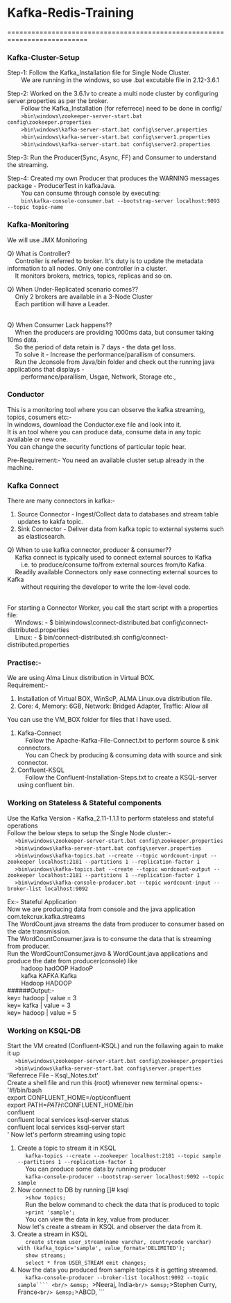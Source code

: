 # Kafka-Redis-Training

==========================================================================

### Kafka-Cluster-Setup

Step-1: Follow the Kafka_Installation file for Single Node Cluster. <br/>
&emsp;&emsp;
		We are running in the windows, so use .bat excutable file in 2.12-3.6.1

Step-2: Worked on the 3.6.1v to create a multi node cluster by configuring server.properties as per the broker. <br/>
&emsp;&emsp;
		Follow the Kafka_Installation (for referrece) need to be done in config/ <br/>
&emsp;&emsp;
		```>bin\windows\zookeeper-server-start.bat config\zookeeper.properties```<br/>
&emsp;&emsp;
		```>bin\windows\kafka-server-start.bat config\server.properties``` <br/>
&emsp;&emsp;
		```>bin\windows\kafka-server-start.bat config\server1.properties``` <br/>
&emsp;&emsp;
		```>bin\windows\kafka-server-start.bat config\server2.properties```

Step-3: Run the Producer(Sync, Async, FF) and Consumer to understand the streaming.

Step-4: Created my own Producer that produces the WARNING messages package - ProducerTest in kafkaJava. <br/>
&emsp;&emsp;	You can consume through console by executing: <br/>
&emsp;&emsp;	```bin\kafka-console-consumer.bat --bootstrap-server localhost:9093 --topic topic-name```



### Kafka-Monitoring

We will use JMX Monitoring

Q) What is Controller?<br/>
&emsp;
   Controller is referred to broker. It's duty is to update the metadata information to all nodes. Only one controller in a cluster. <br/>
&emsp;
   It monitors brokers, metrics, topics, replicas and so on.
   
Q) When Under-Replicated scenario comes?? <br/>
&emsp;
   Only 2 brokers are available in a 3-Node Cluster <br/>
&emsp;
   Each partition will have a Leader. <br/>
&emsp;

Q) When Consumer Lack happens??<br/>
&emsp;
   When the producers are providing 1000ms data, but consumer taking 10ms data. <br/>
&emsp;
   So the period of data retain is 7 days - the data get loss. <br/>
&emsp;
   To solve it - Increase the performance/parallism of consumers. <br/>
&emsp;
	Run the Jconsole from Java/bin folder and check out the running java applications that displays - <br/>
&emsp;&emsp;
		performance/parallism, Usgae, Network, Storage etc.,


### Conductor
This is a monitoring tool where you can observe the kafka streaming, topics, cosumers etc:- <br/>
In windows, download the Conductor.exe file and look into it. <br/>
It is an tool where you can produce data, consume data in any topic available or new one. <br/>
You can change the security functions of particular topic hear. <br/>

Pre-Requirement:- You need an available cluster setup already in the machine.


### Kafka Connect
There are many connectors in kafka:-
1. Source Connector - Ingest/Collect data to databases and stream table updates to kakfa topic.
2. Sink Connector - Deliver data from kafka topic to external systems  such as elasticsearch.

Q) When to use kafka connector, producer & consumer?? <br/>
&emsp;
   Kafka connect is typically used to connect external sources to Kafka <br/>
&emsp;&emsp;
		i.e. to produce/consume to/from external sources from/to Kafka. <br/>
&emsp;
   Readily available Connectors only ease connecting external sources to Kafka <br/>
&emsp;&emsp;
		without requiring the developer to write the low-level code. <br/><br/>

For starting a Connector Worker, you call the start script with a properties file: <br/>
&emsp;
	Windows: - $ bin\windows\connect-distributed.bat config\connect-distributed.properties <br/>
&emsp;
	Linux: - $ bin/connect-distributed.sh config/connect-distributed.properties <br/>


### Practise:-
We are using Alma Linux distribution in Virtual BOX. <br/>
Requirement:-
1. Installation of Virtual BOX, WinScP, ALMA Linux.ova distribution file.
2. Core: 4, Memory: 6GB, Network: Bridged Adapter, Traffic: Allow all <br/>

You can use the VM_BOX folder for files that I have used.
1. Kafka-Connect <br/>
&emsp;	Follow the Apache-Kafka-File-Connect.txt to perform source & sink connectors. <br/>
&emsp;	You can Check by producing & consuming data with source and sink connector.
2. Confluent-KSQL <br/>
&emsp;	Follow the Confluent-Installation-Steps.txt to create a KSQL-server using confluent bin.


### Working on Stateless & Stateful components
Use the Kafka Version - Kafka_2.11-1.1.1 to perform stateless and stateful operations <br/>
Follow the below steps to setup the Single Node cluster:- <br/>
&emsp;
		```>bin\windows\zookeeper-server-start.bat config\zookeeper.properties```<br/>
&emsp;
		```>bin\windows\kafka-server-start.bat config\server.properties``` <br/>
&emsp;
		```>bin\windows\kafka-topics.bat --create --topic wordcount-input --zookeeper localhost:2181 --partitions 1 --replication-factor 1```<br/>
&emsp;
		```>bin\windows\kafka-topics.bat --create --topic wordcount-output --zookeeper localhost:2181 --partitions 1 --replication-factor 1```<br/>
&emsp;
		```>bin\windows\kafka-console-producer.bat --topic wordcount-input --broker-list localhost:9092``` <br/>

Ex:- Stateful Application <br/>
Now we are producing data from console and the java application com.tekcrux.kafka.streams <br/>
The WordCount.java streams the data from producer to consumer based on the date transmission. <br/>
The WordCountConsumer.java is to consume the data that is streaming from producer. <br/>
Run the WordCountConsumer.java & WordCount.java applications and produce the date from producer(console) like <br/>
&emsp;&emsp; hadoop hadOOP HadooP <br/>
&emsp;&emsp; kafka KAFKA Kafka <br/>
&emsp;&emsp; Hadoop HADOOP <br/>
######Output:- <br/>
key= hadoop | value = 3		<br/>
key= kafka | value = 3		<br/>
key= hadoop | value = 5		<br/>


### Working on KSQL-DB
Start the VM created (Confluent-KSQL) and run the follawing again to make it up <br/>
&emsp;
		```>bin\windows\zookeeper-server-start.bat config\zookeeper.properties```<br/>
&emsp;
		```>bin\windows\kafka-server-start.bat config\server.properties``` <br/>
'Referrece File - Ksql_Notes.txt'										  <br/>
Create a shell file and run this (root) whenever new terminal opens:- <br/>
'#!/bin/bash										<br/>
 export CONFLUENT_HOME=/opt/confluent				<br/>
 export PATH=${PATH}:$CONFLUENT_HOME/bin			<br/>
 confluent											<br/>
 confluent local services ksql-server status		<br/>
 confluent local services ksql-server start			<br/>
'
Now let's perform streaming using topic
1. Create a topic to stream it in KSQL				<br/>
&emsp; ```kafka-topics --create --zookeeper localhost:2181 --topic sample --partitions 1 --replication-factor 1``` <br/>
&emsp; 
	You can produce some data by running producer	<br/>
&emsp;
	```kafka-console-producer --bootstrap-server localhost:9092 --topic sample```
2. Now connect to DB by running []# ksql				<br/>
&emsp;
	```>show topics;```				<br/>
&emsp;
	Run the below command to check the data that is produced to topic	<br/>
&emsp;
	```>print 'sample';``` 			<br/>
&emsp;
	You can view the data in key, value from producer.		<br/>
Now let's create a stream in KSQL and observer the data from it.	<br/>
1. Create a stream in KSQL			<br/>
&emsp;
	```create stream user_stream(name varchar, countrycode varchar) with (kafka_topic='sample', value_format='DELIMITED');``` <br/>
&emsp;
	```show streams;``` <br/>
&emsp;
	```select * from USER_STREAM emit changes;```
2. Now the data you produced from sample topics it is getting streamed. <br/>
&emsp;
	```kafka-console-producer --broker-list localhost:9092 --topic sample```` <br/>
&emsp;
	```>Neeraj, India``` <br/>
&emsp;
	```>Stephen Curry, France``` <br/>
&emsp;
	```>ABCD, ``` <br/>
&emsp;